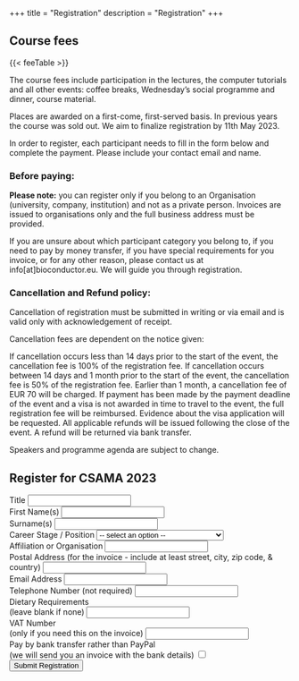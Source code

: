 +++
title = "Registration"
description = "Registration"
+++

## Course fees

{{< feeTable >}}

The course fees include participation in the lectures, the computer tutorials and all other events: coffee breaks, Wednesday’s social programme and dinner, course material.

Places are awarded on a first-come, first-served basis. In previous years the course was sold out. We aim to finalize registration by 11th May 2023.

In order to register, each participant needs to fill in the form below and complete the payment. Please include your contact email and name.

### Before paying:

**Please note:** you can register only if you belong to an Organisation (university, company, institution) and not as a private person. Invoices are issued to organisations only and the full business address must be provided. 

If you are unsure about which participant category you belong to, if you need to pay by money transfer, if you have special requirements for you invoice, or for any other reason, please contact us at info[at]bioconductor.eu. We will guide you through registration.

### Cancellation and Refund policy:

Cancellation of registration must be submitted in writing or via email and is valid only with acknowledgement of receipt.

Cancellation fees are dependent on the notice given:

If cancellation occurs less than 14 days prior to the start of the event, the cancellation fee is 100% of the registration fee. If cancellation occurs between 14 days and 1 month prior to the start of the event, the cancellation fee is 50% of the registration fee. Earlier than 1 month, a cancellation fee of EUR 70 will be charged. If payment has been made by the payment deadline of the event and a visa is not awarded in time to travel to the event, the full registration fee will be reimbursed. Evidence about the visa application will be requested. All applicable refunds will be issued following the close of the event. A refund will be returned via bank transfer. 

Speakers and programme agenda are subject to change.

## Register for CSAMA 2023

<div class="container">
<form name="register" 
      method="post" 
      target="_top" 
      action="/registration-success/" 
      data-netlify="true">
  <div class="row">
    <div class="col-sm-1">
        <input id="output-email-subject" type="hidden" name="subject" value="">
        <div class="form-group">
            <label for="title">Title</label>
            <input type="text" class="form-control" name="title" id="title">
        </div>
    </div>
    <div class="col-sm-5">
        <div class="form-group">
            <label for="name">First Name(s)</label>
            <input type="text" class="form-control" name="name" id="name" required="">
        </div>
    </div>
    <div class="col-sm-6">
        <div class="form-group">
            <label for="surname">Surname(s)</label>
            <input type="text" class="form-control" name="surname" id="surname" required="">
        </div>
    </div>
  </div>
  <div class="row">
    <div class="col-sm-6">
      <div class="form-group">
        <label for="position">Career Stage / Position</label>
        <select class="form-control" name="position" id="position">
        <option hidden disabled selected value> -- select an option -- </option>
        <option>Undergraduate or Masters Student</option>
        <option>Postgraduate / Predoc Student</option>
        <option>Postdoc</option>
        <option>Staff Scientist</option>
        <option>Medical Doctor</option>
        <option>Principle Investigator</option>
        <option>Other</option>
        </select>
      </div>
    </div>
    <div class="col-sm-6">
      <div class="form-group">
        <label for="affiliation">Affiliation or Organisation</label>
        <input type="text" class="form-control" name="affiliation" id="affiliation" required="">
      </div>
    </div>
  </div>
  <div class="row">
    <div class="col-sm-12">
      <div class="form-group">
        <label for="address">Postal Address (for the invoice - include at least street, city, zip code, & country)</label>
        <input type="text" class="form-control" name="address" id="address" required="">
      </div>
    </div>
  </div>
  <div class="row">
    <div class="col-sm-6">
      <div class="form-group">
        <label for="email">Email Address</label>
        <input type="email" class="form-control" name="email" id="email" oninput="updateSubject(this.value)" required="">
      </div>
    </div>
    <div class="col-sm-6">
      <div class="form-group">
        <label for="phone">Telephone Number (not required)</label>
        <input type="text" class="form-control" name="phone" id="phone">
      </div>
    </div>
  </div>
  <div class="row">
    <div class="col-lg-4 col-md-6">
      <div class="form-group">
        <label for="diet">Dietary Requirements<br/>(leave blank if none)</label>
        <input type="text" class="form-control" name="diet" id="diet">
      </div>
    </div>
    <div class="col-lg-4 col-md-6">
      <div class="form-group">
        <label for="vat">VAT Number<br/>(only if you need this on the invoice)</label>
        <input type="text" class="form-control" name="vat" id="vat">
      </div>
    </div>
    <div class="col-lg-4 col-md-6">
      <div class="form-group">
        <label for="pay-bank-transfer">Pay by bank transfer rather than PayPal<br/>(we will send you an invoice with the bank details)</label>
        <input type="checkbox" class="form-control" id="pay-bank-transfer" name="pay-bank-transfer">
      </div>
    </div>
  </div>
  <div class="row">
    <div class="col-sm-12 text-center">
      <button type="submit" class="btn btn-template-main"><i class="far fa-envelope"></i>Submit Registration</button>
    </div>

</form>
</div>


